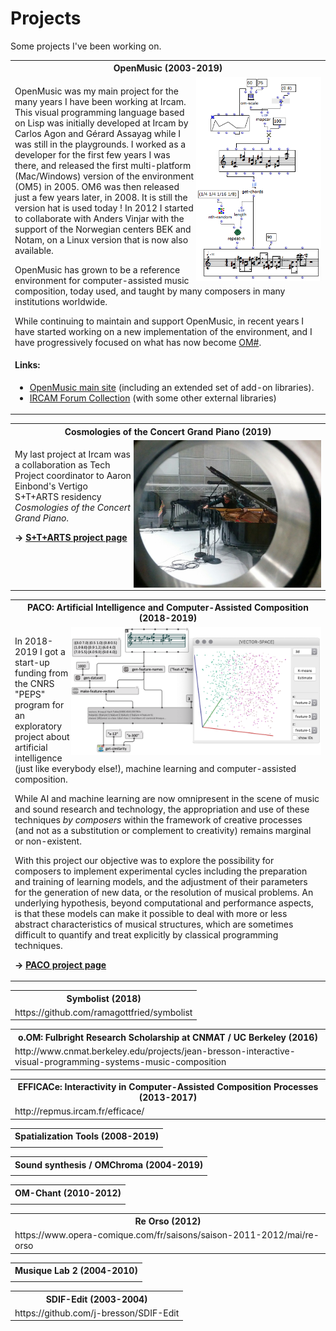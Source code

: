 # Projects
Some projects I've been working on.

<table class="project">
<tr><th>OpenMusic (2003-2019)</th></tr>
<tr><td>

<img src="images/om-patch.png" width="200" align="right"/>
<p>
OpenMusic was my main project for the many years I have been working at Ircam. This visual programming language based on Lisp was initially developed at Ircam by Carlos Agon and Gérard Assayag while I was still in the playgrounds. I worked as a developer for the first few years I was there, and released the first multi-platform (Mac/Windows) version of the environment (OM5) in 2005. OM6 was then released just a few years later, in 2008. It is still the version hat is used today ! In 2012 I started to collaborate with Anders Vinjar with the support of the Norwegian centers BEK and Notam, on a Linux version that is now also available.
</p>

<p>
OpenMusic has grown to be a reference environment for computer-assisted music composition, today used, and taught by many composers in many institutions worldwide.    
</p>

<p>
While continuing to maintain and support OpenMusic, in recent years I have started working on a new implementation of the environment, and I have progressively focused on what has now become <a href="https://openmusic-project.github.io/om7-beta/">OM#</a>. 
</p>

<h4>Links:</h4>
<ul>
	<li>
	<a href="http://openmusic-project.github.io/" target="_blank">OpenMusic main site</a> (including an extended set of add-on libraries). 
	</li>
<li>
	<a href="https://forum.ircam.fr/collections/detail/om-librairies/" target="_blank">IRCAM Forum Collection</a> (with some other external libraries)
</li>
</ul>

</td></tr></table>


<table class="project">
<tr><th> Cosmologies of the Concert Grand Piano (2019)</th></tr>
<tr><td>
<img src="images/IMG_20191106_183156.jpg" width="300" align="right"/>
<p>
My last project at Ircam was a collaboration as Tech Project coordinator to Aaron Einbond's Vertigo S+T+ARTS residency <i>Cosmologies of the Concert Grand Piano</i>.
</p>

<b>&rarr; <a href="https://vertigo.starts.eu/calls/starts-residencies-call-3/residencies/cosmologies-of-the-concert-grand-piano/detail/" target="_blank">S+T+ARTS project page</a></b> 



</td></tr></table>

<table class="project">
<tr><th> PACO: Artificial Intelligence and Computer-Assisted Composition (2018-2019) </th></tr>
<tr><td>

<img src="images/om-ai.png" width="400" align="right"/>
<p>
In 2018-2019 I got a start-up funding from the CNRS "PEPS" program for an exploratory project about artificial intelligence (just like everybody else!), machine learning and computer-assisted composition.
</p>
<p>
While AI and machine learning are now omnipresent in the scene of music and sound research and technology, the appropriation and use of these techniques <i>by composers</i> within the framework of creative processes (and not as a substitution or complement to creativity) remains marginal or non-existent.
</p>
<p>
With this project our objective was to explore the possibility for composers to implement experimental cycles including the preparation and training of learning models, and the adjustment of their parameters for the generation of new data, or the resolution of musical problems. An underlying hypothesis, beyond computational and performance aspects, is that these models can make it possible to deal with more or less abstract characteristics of musical structures, which are sometimes difficult to quantify and treat explicitly by classical programming techniques.
</p>


<b>&rarr; <a href="http://repmus.ircam.fr/paco/home-en" target="_blank">PACO project page</a></b> 

</td></tr></table>

<table class="project">
<tr><th> Symbolist (2018) </th></tr>
<tr><td>
https://github.com/ramagottfried/symbolist

</td></tr></table>


<table class="project">
<tr><th> o.OM: Fulbright Research Scholarship at CNMAT / UC Berkeley (2016) </th></tr>
<tr><td>
http://www.cnmat.berkeley.edu/projects/jean-bresson-interactive-visual-programming-systems-music-composition
</td></tr></table>

<table class="project">
<tr><th> EFFICACe: Interactivity in Computer-Assisted Composition Processes (2013-2017) </th></tr>
<tr><td>
http://repmus.ircam.fr/efficace/
</td></tr></table>

<table class="project">
<tr><th> Spatialization Tools (2008-2019) </th></tr>
<tr><td>

</td></tr></table>

<table class="project">
<tr><th> Sound synthesis / OMChroma (2004-2019) </th></tr>
<tr><td>


</td></tr></table>

<table class="project">
<tr><th> OM-Chant (2010-2012) </th></tr>
<tr><td>


</td></tr></table>

<table class="project">
<tr><th> Re Orso (2012) </th></tr>
<tr><td>
https://www.opera-comique.com/fr/saisons/saison-2011-2012/mai/re-orso

</td></tr></table>

<table class="project">
<tr><th> Musique Lab 2 (2004-2010) </th></tr>
<tr><td>


</td></tr></table>


<table class="project">
<tr><th> SDIF-Edit (2003-2004) </th></tr>
<tr><td>
https://github.com/j-bresson/SDIF-Edit
</td></tr></table>

<!---
<table class="project">
<tr><th>  </th></tr>
<tr><td>
	

</td></tr></table>
-->